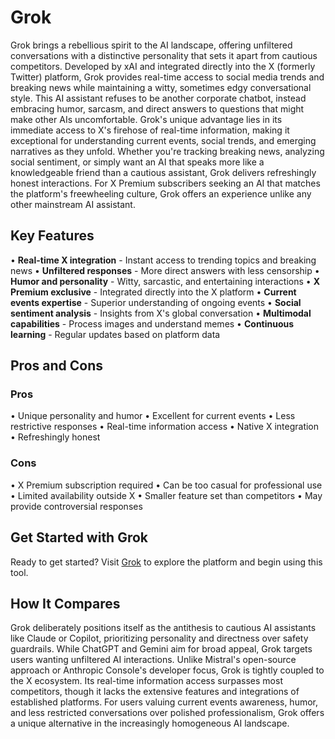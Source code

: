# Grok

Grok brings a rebellious spirit to the AI landscape, offering unfiltered conversations with a distinctive personality that sets it apart from cautious competitors. Developed by xAI and integrated directly into the X (formerly Twitter) platform, Grok provides real-time access to social media trends and breaking news while maintaining a witty, sometimes edgy conversational style. This AI assistant refuses to be another corporate chatbot, instead embracing humor, sarcasm, and direct answers to questions that might make other AIs uncomfortable. Grok's unique advantage lies in its immediate access to X's firehose of real-time information, making it exceptional for understanding current events, social trends, and emerging narratives as they unfold. Whether you're tracking breaking news, analyzing social sentiment, or simply want an AI that speaks more like a knowledgeable friend than a cautious assistant, Grok delivers refreshingly honest interactions. For X Premium subscribers seeking an AI that matches the platform's freewheeling culture, Grok offers an experience unlike any other mainstream AI assistant.

## Key Features

• **Real-time X integration** - Instant access to trending topics and breaking news
• **Unfiltered responses** - More direct answers with less censorship
• **Humor and personality** - Witty, sarcastic, and entertaining interactions
• **X Premium exclusive** - Integrated directly into the X platform
• **Current events expertise** - Superior understanding of ongoing events
• **Social sentiment analysis** - Insights from X's global conversation
• **Multimodal capabilities** - Process images and understand memes
• **Continuous learning** - Regular updates based on platform data

## Pros and Cons

### Pros
• Unique personality and humor
• Excellent for current events
• Less restrictive responses
• Real-time information access
• Native X integration
• Refreshingly honest

### Cons
• X Premium subscription required
• Can be too casual for professional use
• Limited availability outside X
• Smaller feature set than competitors
• May provide controversial responses

## Get Started with Grok

Ready to get started? Visit [Grok](https://x.ai) to explore the platform and begin using this tool.

## How It Compares

Grok deliberately positions itself as the antithesis to cautious AI assistants like Claude or Copilot, prioritizing personality and directness over safety guardrails. While ChatGPT and Gemini aim for broad appeal, Grok targets users wanting unfiltered AI interactions. Unlike Mistral's open-source approach or Anthropic Console's developer focus, Grok is tightly coupled to the X ecosystem. Its real-time information access surpasses most competitors, though it lacks the extensive features and integrations of established platforms. For users valuing current events awareness, humor, and less restricted conversations over polished professionalism, Grok offers a unique alternative in the increasingly homogeneous AI landscape.
